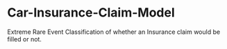 # Car-Insurance-Claim-Model
Extreme Rare Event Classification of whether an Insurance claim would be filled or not.
